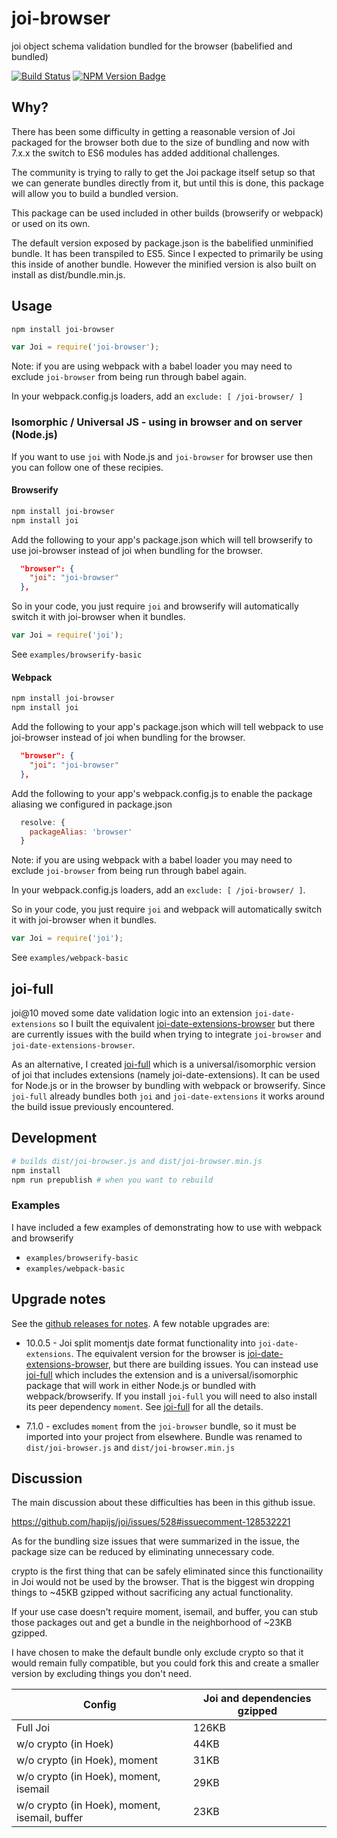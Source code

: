 # joi-browser

joi object schema validation bundled for the browser (babelified and bundled)

[![Build Status](https://secure.travis-ci.org/jeffbski/joi-browser.png?branch=master)](http://travis-ci.org/jeffbski/joi-browser) [![NPM Version Badge](https://img.shields.io/npm/v/joi-browser.svg)](https://www.npmjs.com/package/joi-browser)

## Why?

There has been some difficulty in getting a reasonable version of Joi packaged for the browser both due to the size of bundling and now with 7.x.x the switch to ES6 modules has added additional challenges.

The community is trying to rally to get the Joi package itself setup so that we can generate bundles directly from it, but until this is done, this package will allow you to build a bundled version.

This package can be used included in other builds (browserify or webpack) or used on its own.

The default version exposed by package.json is the babelified unminified bundle. It has been transpiled to ES5. Since I expected to primarily be using this inside of another bundle. However the minified version is also built on install as dist/bundle.min.js.

## Usage


```bash
npm install joi-browser
```

```javascript
var Joi = require('joi-browser');
```

Note: if you are using webpack with a babel loader you may need to exclude `joi-browser` from being run through babel again.

In your webpack.config.js loaders, add an `exclude: [ /joi-browser/ ]`


### Isomorphic / Universal JS - using in browser and on server (Node.js)

If you want to use `joi` with Node.js and `joi-browser` for browser use then you can follow one of these recipies.

#### Browserify

```bash
npm install joi-browser
npm install joi
```

Add the following to your app's package.json which will tell browserify to use joi-browser instead of joi when bundling for the browser.

```json
  "browser": {
    "joi": "joi-browser"
  },
```

So in your code, you just require `joi` and browserify will automatically switch it with joi-browser when it bundles.

```javascript
var Joi = require('joi');
```

See `examples/browserify-basic`

#### Webpack

```bash
npm install joi-browser
npm install joi
```

Add the following to your app's package.json which will tell webpack to use joi-browser instead of joi when bundling for the browser.

```json
  "browser": {
    "joi": "joi-browser"
  },
```

Add the following to your app's webpack.config.js to enable the package aliasing we configured in package.json

```javascript
  resolve: {
    packageAlias: 'browser'
  }
```

Note: if you are using webpack with a babel loader you may need to exclude `joi-browser` from being run through babel again.

In your webpack.config.js loaders, add an `exclude: [ /joi-browser/ ]`.



So in your code, you just require `joi` and webpack will automatically switch it with joi-browser when it bundles.

```javascript
var Joi = require('joi');
```

See `examples/webpack-basic`

## joi-full

joi@10 moved some date validation logic into an extension `joi-date-extensions` so I built the equivalent [joi-date-extensions-browser](https://github.com/jeffbski/joi-date-extensions-browser) but there are currently issues with the build when trying to integrate `joi-browser` and `joi-date-extensions-browser`.

As an alternative, I created [joi-full](https://github.com/jeffbski/joi-full) which is a universal/isomorphic version of joi that includes extensions (namely joi-date-extensions). It can be used for Node.js or in the browser by bundling with webpack or browserify. Since `joi-full` already bundles both `joi` and `joi-date-extensions` it works around the build issue previously encountered.


## Development

```bash
# builds dist/joi-browser.js and dist/joi-browser.min.js
npm install
npm run prepublish # when you want to rebuild
```

### Examples

I have included a few examples of demonstrating how to use with webpack and browserify

 - `examples/browserify-basic`
 - `examples/webpack-basic`

## Upgrade notes

See the [github releases for notes](https://github.com/jeffbski/joi-browser/releases). A few notable upgrades are:

 - 10.0.5 - Joi split momentjs date format functionality into `joi-date-extensions`. The equivalent version for the browser is [joi-date-extensions-browser](https://github.com/jeffbski/joi-date-extensions-browser), but there are building issues. You can instead use [joi-full](https://github.com/jeffbski/joi-full) which includes the extension and is a universal/isomorphic package that will work in either Node.js or bundled with webpack/browserify. If you install `joi-full` you will need to also install its peer dependency `moment`. See [joi-full](https://github.com/jeffbski/joi-full) for all the details.

 - 7.1.0 - excludes `moment` from the `joi-browser` bundle, so it must be imported into your project from elsewhere. Bundle was renamed to `dist/joi-browser.js` and `dist/joi-browser.min.js`

## Discussion

The main discussion about these difficulties has been in this github issue.

https://github.com/hapijs/joi/issues/528#issuecomment-128532221

As for the bundling size issues that were summarized in the issue, the package size can be reduced by eliminating unnecessary code.

crypto is the first thing that can be safely eliminated since this functionaility in Joi would not be used by the browser. That is the biggest win dropping things to ~45KB gzipped without sacrificing any actual functionality.

If your use case doesn't require moment, isemail, and buffer, you can stub those packages out and get a bundle in the neighborhood of ~23KB gzipped.

I have chosen to make the default bundle only exclude crypto so that it would remain fully compatible, but you could fork this and create a smaller version by excluding things you don't need.

| Config | Joi and dependencies gzipped |
|----------|------------------------------------------|
| Full Joi | 126KB |
| w/o crypto (in Hoek) | 44KB |
| w/o crypto (in Hoek), moment | 31KB |
| w/o crypto (in Hoek), moment, isemail | 29KB |
| w/o crypto (in Hoek), moment, isemail, buffer | 23KB |
